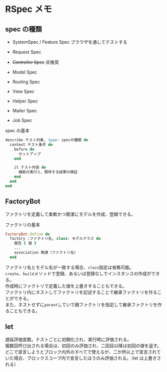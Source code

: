 # RSpec メモ

## spec の種類

- SystemSpec / Feature Spec
  ブラウザを通してテストする

- Request Spec
- ~~Controller Spec~~
  非推奨
- Model Spec
- Routing Spec
- View Spec
- Helper Spec
- Mailer Spec
- Job Spec

spec の基本

```rb
describe テスト対象, type: specの種類 do
  context テスト条件 do
    before do
      セットアップ
    end

    it テスト内容 do
      機能の実行と、期待する結果の検証
    end
  end
end
```

## FactoryBot

ファクトリを定義して柔軟かつ簡潔にモデルを作成、登録できる。

ファクトリの基本

```ruby
FactoryBot.define do
  factory :ファクトリ名, class: モデルクラス do
    属性 { 値 }
    ...
    association 関連（ファクトリ名）
  end
```

ファクトリ名とモデル名が一致する場合、`class`指定は省略可能。  
`create`、`build`メソッドで登録、あるいは登録なしでインスタンスの作成ができる。  
作成時にファクトリで定義した値を上書きすることもできる。  
ファクトリ内にネストしてファクトリを記述することで継承ファクトリを作ることができる。  
また、ネストせずに`parent`していで親ファクトリを指定して継承ファクトリを作ることもできる。

## let

遅延評価変数。テストごとに初期化され、実行時に評価される。  
複数回呼び出される場合は、初回のみ評価され、二回目以降は初回の値を返す。  
どこで宣言しようとブロック内外のすべてで使えるが、二か所以上で宣言されていた場合、ブロックスコープ内で宣言したほうのみ評価される。（let は上書きされる）
